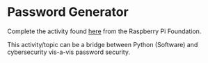 # Password Generator

Complete the activity found [here](https://projects.raspberrypi.org/en/projects/password-generator) from the Raspberry Pi Foundation.

This activity/topic can be a bridge between Python (Software) and cybersecurity vis-a-vis password security.
